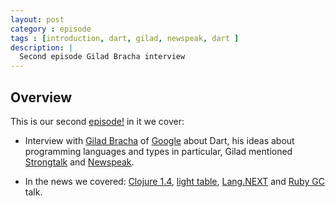 ```yaml
---
layout: post
category : episode
tags : [introduction, dart, gilad, newspeak, dart ]
description: |
  Second episode Gilad Bracha interview
---
```


## Overview 

This is our second [episode!](http://dl.dropbox.com/u/116845/lambda-pod-2.mp3) in it we cover:

 * Interview with [Gilad Bracha](http://bracha.org/Site/Home.html) of [Google](http://google.com/) about Dart, his ideas about programming languages and types in particular, Gilad mentioned [Strongtalk](http://www.strongtalk.org/) and  [Newspeak](http://newspeaklanguage.org/).

 * In the news we covered: [Clojure 1.4](https://github.com/clojure/clojure/blob/master/changes.md), [light table](http://www.kickstarter.com/projects/306316578/light-table), [Lang.NEXT](http://channel9.msdn.com/Events/Lang-NEXT/Lang-NEXT-2012) and [Ruby GC](https://vimeo.com/38994805) talk.
